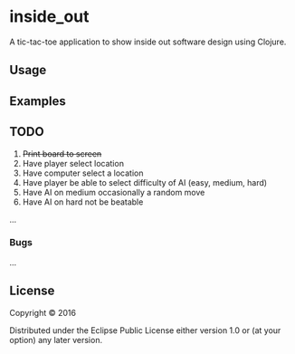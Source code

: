 # inside_out

A tic-tac-toe application to show inside out software design using Clojure.

## Usage



## Examples

## TODO

1.  ~~Print board to screen~~
1.  Have player select location  
1.  Have computer select a location
1.  Have player be able to select difficulty of AI (easy, medium, hard)
1.  Have AI on medium occasionally a random move
1.  Have AI on hard not be beatable

...

### Bugs

...

## License

Copyright © 2016

Distributed under the Eclipse Public License either version 1.0 or (at
your option) any later version.
